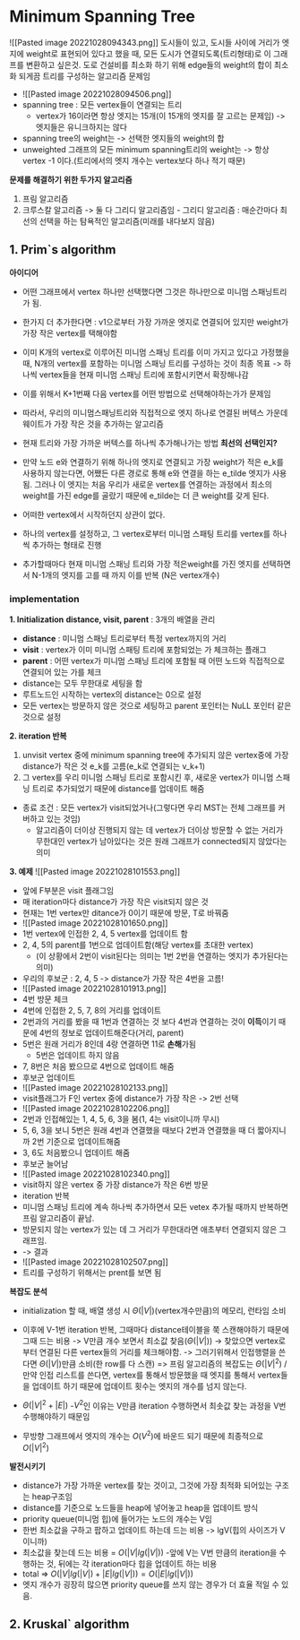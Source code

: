 # Minimum Spanning Tree
![[Pasted image 20221028094343.png]]
도시들이 있고, 도시들 사이에 거리가 엣지에 weight로 표현되어 있다고 했을 때, 모든 도시가 연결되도록(트리형태)로 이 그래프를 변환하고 싶은것. 도로 건설비를 최소화 하기 위해 edge들의 weight의 합이 최소화 되게끔 트리를 구성하는 알고리즘 문제임

- ![[Pasted image 20221028094506.png]]
- spanning tree : 모든 vertex들이 연결되는 트리
	- vertex가 16이라면 항상 엣지는 15개(이 15개의 엣지를 잘 고르는 문제임) -> 엣지들은 유니크하지는 않다
- spanning tree의 weight는 -> 선택한 엣지들의 weight의 합
- unweighted 그래프의 모든 minimum spanning트리의 weight는 -> 항상 vertex -1 이다.(트리에서의 엣지 개수는 vertex보다 하나 적기 때문)

__문제를 해결하기 위한 두가지 알고리즘__
1. 프림 알고리즘
2. 크루스칼 알고리즘
	 -> 둘 다 그리디 알고리즘임 
		 - 그리디 알고리즘 : 매순간마다 최선의 선택을 하는 탐욕적인 알고리즘(미래를 내다보지 않음)


## 1. Prim\`s algorithm
__아이디어__
- 어떤 그래프에서 vertex 하나만 선택했다면 그것은 하나만으로 미니멈 스패닝트리가 됨.
- 한가지 더 추가한다면 : v1으로부터 가장 가까운 엣지로 연결되어 있지만 weight가 가장 작은 vertex를 택해야함
- 이미 K개의 vertex로 이루어진 미니멈 스패닝 트리를 이미 가지고 있다고 가정했을 때, N개의 vertex를 포함하는 미니멈 스패닝 트리를 구성하는 것이 최종 목표 -> 하나씩 vertex들을 현재 미니멈 스패닝 트리에 포함시키면서 확장해나감
- 이를 위해서 K+1번째 다음 vertex를 어떤 방법으로 선택해야하는가가 문제임
- 따라서, 우리의 미니멈스패닝트리와 직접적으로 엣지 하나로 연결된 버텍스 가운데 웨이트가 가장 작은 것을 추가하는 알고리즘
- 현재 트리와 가장 가까운 버텍스를 하나씩 추가해나가는 방법
__최선의 선택인지?__
- 만약 노드 e와 연결하기 위해 하나의 엣지로 연결되고 가장 weight가 적은  e_k를 사용하지 않는다면, 어쨌든 다른 경로로 통해 e와 연결을 하는 e_tilde 엣지가 사용됨. 그러나 이 엣지는 처음 우리가 새로운 vertex를 연결하는 과정에서 최소의 weight를 가진 edge를 골랐기 때문에 e_tilde는 더 큰 weight를 갖게 된다.

- 어떠한 vertex에서 시작하던지 상관이 없다.
- 하나의 vertex를 설정하고, 그 vertex로부터 미니멈 스패팅 트리를 vertex를 하나씩 추가하는 형태로 진행
- 추가할때마다 현재 미니멈 스패닝 트리와 가장 적은weight를 가진 엣지를 선택하면서 N-1개의 엣지를 고를 때 까지 이를 반복 (N은 vertex개수)

### implementation
__1. Initialization__
**distance, visit, parent** : 3개의 배열을 관리
- **distance** : 미니멈 스패닝 트리로부터 특정 vertex까지의 거리
- **visit** : vertex가 이미 미니멈 스패팅 트리에 포함되었는 가 체크하는 플래그
- **parent** : 어떤 vertex가 미니멈 스패닝 트리에 포함될 때 어떤 노드와 직접적으로 연결되어 있는 가를 체크
- distance는 모두 무한대로 세팅을 함
- 루트노드인 시작하는 vertex의 distance는 0으로 설정
- 모든 vertex는 방문하지 않은 것으로 세팅하고 parent 포인터는 NuLL 포인터 같은 것으로 설정

__2. iteration 반복__
1. unvisit vertex 중에 minimum spanning tree에 추가되지 않은 vertex중에 가장 distance가 작은 것 e_k를 고름(e_k로 연결되는 v_k+1)
2. 그 vertex를 우리 미니멈 스패닝 트리로 포함시킨 후, 새로운 vertex가 미니멈 스패닝 트리로 추가되었기 때문에 distance를 업데이트 해줌
- 종료 조건 : 모든 vertex가 visit되었거나(그렇다면 우리 MST는 전체 그래프를 커버하고 있는 것임)
	- 알고리즘이 더이상 진행되지 않는 데 vertex가 더이상 방문할 수 없는 거리가 무한대인 vertex가 남아있다는 것은 원래 그래프가 connected되지 않았다는 의미

__3. 예제__
![[Pasted image 20221028101553.png]]
- 앞에 F부분은 visit 플래그임
- 매 iteration마다 distance가 가장 작은 visit되지 않은 것
- 현재는 1번 vertex만 ditance가 0이기 때문에 방문, T로 바꿔줌
- ![[Pasted image 20221028101650.png]]
- 1번 vertex에 인접한 2, 4, 5 vertex를 업데이트 함
- 2, 4, 5의 parent를 1번으로 업데이트함(해당 vertex를 초대한 vertex)
	- (이 상황에서 2번이 visit된다는 의미는 1번 2번을 연결하는 엣지가 추가된다는 의미)
- 우리의 후보군 : 2, 4, 5 -> distance가 가장 작은 4번을 고름!
- ![[Pasted image 20221028101913.png]]
- 4번 방문 체크
- 4번에 인접한 2, 5, 7, 8의 거리를 업데이트
- 2번과의 거리를 봤을 때 1번과 연결하는 것 보다 4번과 연결하는 것이 **이득**이기 때문에 4번의 정보로 업데이트해준다(거리, parent)
- 5번은 원래 거리가 8인데 4랑 연결하면 11로 **손해**가됨
	- 5번은 업데이트 하지 않음
- 7, 8번은 처음 봤으므로 4번으로 업데이트 해줌
- 후보군 업데이트
- ![[Pasted image 20221028102133.png]]
- visit플래그가 F인 vertex 중에 distance가 가장 작은 -> 2번 선택
- ![[Pasted image 20221028102206.png]]
- 2번과 인접해있는 1, 4, 5, 6, 3을 봄(1, 4는 visit이니까 무시)
- 5, 6, 3을 보니 5번은 원래 4번과 연결했을 때보다 2번과 연결했을 때 더 짧아지니까 2번 기준으로 업데이트해줌
- 3, 6도 처음봤으니 업데이트 해줌
- 후보군 늘어남
- ![[Pasted image 20221028102340.png]]
- visit하지 않은 vertex 중 가장 distance가 작은 6번 방문
- iteration 반복
- 미니멈 스패닝 트리에 계속 하나씩 추가하면서 모든 vetex 추가될 때까지 반복하면 프림 알고리즘이 끝남.
- 방문되지 않는 vertex가 있는 데 그 거리가 무한대라면 애초부터 연결되지 않은 그래프임.
- -> 결과
- ![[Pasted image 20221028102507.png]]
- 트리를 구성하기 위해서는 prent를 보면 됨

__복잡도 분석__
- initialization 할 때, 배열 생성 시 $\Theta(|V|)$(vertex개수만큼)의 메모리, 런타임 소비
- 이후에 V-1번 iteration 반복, 그때마다 distance테이블을 쭉 스캔해야하기 때문에 그때 드는 비용 -> V만큼 개수 보면서 최소값 찾음($\Theta(|V|)$) -> 찾았으면 vertex로부터 연결된 다른 vertex들의 거리를 체크해야함. -> 그러기위해서 인접행렬을 쓴다면 $\Theta(|V|)$만큼 소비(한 row를 다 스캔) => 프림 알고리즘의 복잡도는 $\Theta(|V|^2)$ / 만약 인접 리스트를 쓴다면, vertex를 통해서 방문했을 때 엣지를 통해서 vertex들을 업데이트 하기 때문에 업데이트 횟수는 엣지의 개수를 넘지 않는다.
- $\Theta(|V|^{2}+|E|)$
	-$V^2$인 이유는 V만큼 iteration 수행하면서 최솟값 찾는 과정을 V번 수행해야하기 때문임
	
- 무방향 그래프에서 엣지의 개수는 $O(V^{2})$에 바운드 되기 때문에 최종적으로 $O(|V|^2)$

__발전시키기__
- distance가 가장 가까운 vertex를 찾는 것이고, 그것에 가장 최적화 되어있는 구조는 heap구조임
- distance를 기준으로 노드들을 heap에 넣어놓고 heap을 업데이트 방식
- priority queue(미니멈 힙)에 들어가는 노드의 개수는 V임
- 한번 최소값을 구하고 팝하고 업데이트 하는데 드는 비용 -> lgV(힙의 사이즈가 V이니까)
- 최소값을 찾는데 드는 비용 = $O(|V|lg(|V|))$ -앞에 V는 V번 만큼의 iteration을 수행하는 것, 뒤에는 각 iteration마다 힙을 업데이트 하는 비용
- total => $O(|V|lg(|V|) +|E|lg(|V|))=O(|E|lg(|V|))$ 
- 엣지 개수가 굉장히 많으면 priority queue를 쓰지 않는 경우가 더 효율 적일 수 있음.


## 2. Kruskal\` algorithm